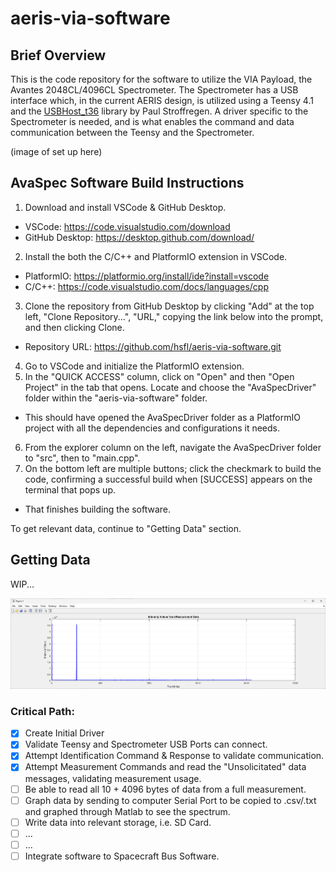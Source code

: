 # aeris-via-software
## Brief Overview
This is the code repository for the software to utilize the VIA Payload, the Avantes 2048CL/4096CL Spectrometer. 
The Spectrometer has a USB interface which, in the current AERIS design, is utilized using a Teensy 4.1 and the [USBHost_t36](https://github.com/PaulStoffregen/USBHost_t36) library by Paul Stroffregen.
A driver specific to the Spectrometer is needed, and is what enables the command and data communication between the Teensy and the Spectrometer.

(image of set up here)

## AvaSpec Software Build Instructions
1. Download and install VSCode & GitHub Desktop.
* VSCode: https://code.visualstudio.com/download
* GitHub Desktop: https://desktop.github.com/download/
2. Install the both the C/C++ and PlatformIO extension in VSCode.
* PlatformIO: https://platformio.org/install/ide?install=vscode
* C/C++: https://code.visualstudio.com/docs/languages/cpp 
3. Clone the repository from GitHub Desktop by clicking "Add" at the top left, "Clone Repository...", "URL," copying the link below into the prompt, and then clicking Clone.
* Repository URL: https://github.com/hsfl/aeris-via-software.git
4. Go to VSCode and initialize the PlatformIO extension.
5. In the "QUICK ACCESS" column, click on "Open" and then "Open Project" in the tab that opens. Locate and choose the "AvaSpecDriver" folder within the "aeris-via-software" folder.
* This should have opened the AvaSpecDriver folder as a PlatformIO project with all the dependencies and configurations it needs.
6. From the explorer column on the left, navigate the AvaSpecDriver folder to "src", then to "main.cpp".
7. On the bottom left are multiple buttons; click the checkmark to build the code, confirming a successful build when [SUCCESS] appears on the terminal that pops up.
* That finishes building the software.

To get relevant data, continue to "Getting Data" section.

## Getting Data
WIP...

![Example Pixel Spectrum](Example_Pixel_Spectrum.png "Example Spectrum")

### Critical Path: 
- [x] Create Initial Driver
- [x] Validate Teensy and Spectrometer USB Ports can connect.
- [x] Attempt Identification Command & Response to validate communication.
- [x] Attempt Measurement Commands and read the "Unsolicitated" data messages, validating measurement usage.
- [ ] Be able to read all 10 + 4096 bytes of data from a full measurement.
- [ ] Graph data by sending to computer Serial Port to be copied to .csv/.txt and graphed through Matlab to see the spectrum. 
- [ ] Write data into relevant storage, i.e. SD Card.
- [ ] ...
- [ ] ...
- [ ] Integrate software to Spacecraft Bus Software.
